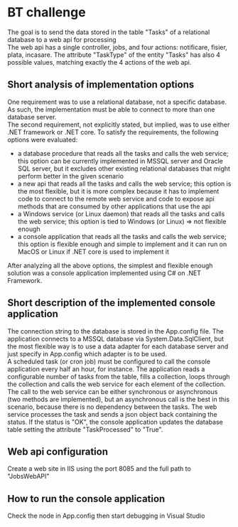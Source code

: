 # BT challenge
The goal is to send the data stored in the table "Tasks" of a relational database to a web api for processing<br>
The web api has a single controller, jobs, and four actions: notificare, fisier, plata, incasare. The attribute "TaskType" of the entity "Tasks" has also 4 possible values, matching exactly the 4 actions of the web api. 
## Short analysis of implementation options
One requirement was to use a relational database, not a specific database. As such, the implementation must be able to connect to more than one database server.<br>
The second requirement, not explicitly stated, but implied, was to use either .NET framework or .NET core.
To satisfy the requirements, the following options were evaluated:<br>
* a database procedure that reads all the tasks and calls the web service; this option can be currently implemented in MSSQL server and Oracle SQL server, but it excludes other existing relational databases that might perform better in the given scenario
* a new api that reads all the tasks and calls the web service; this option is the most flexible, but it is more complex because it has to implement code to connect to the remote web service and code to expose api methods that are consumed by other applications that use the api
* a Windows service (or Linux daemon) that reads all the tasks and calls the web service; this option is tied to Windows (or Linux) => not flexible enough
* a console application that reads all the tasks and calls the web service; this option is flexible enough and simple to implement and it can run on MacOS or Linux if .NET core is used to implement it<br>

After analyzing all the above options, the simplest and flexible enough solution was a console application implemented using C# on .NET Framework. 
## Short description of the implemented console application
The connection string to the database is stored in the App.config file. The application connects to a MSSQL database via System.Data.SqlClient, but the most flexible way is to use a data adapter for each database server and just specify in App.config which adapter is to be used.<br>
A scheduled task (or cron job) must be configured to call the console application every half an hour, for instance. The application reads a configurable number of tasks from the table, fills a collection, loops through the collection and calls the web service for each element of the collection. The call to the web service can be either synchronous or asynchronous (two methods are implemented), but an asynchronous call is the best in this scenario, because there is no dependency between the tasks. The web service processes the task and sends a json object back containing the status. If the status is "OK", the console application updates the database table setting the attribute "TaskProcessed" to "True".<br>
## Web api configuration
Create a web site in IIS using the port 8085 and the full path to "JobsWebAPI" 
## How to run the console application
Check the <appSettings> node in App.config then start debugging in Visual Studio 